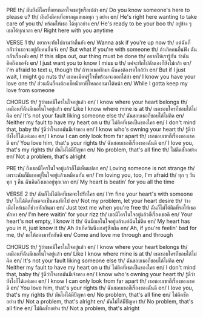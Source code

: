 PRE
th/ มันยังมีใครที่อยากเอาใจเธอรู้หรือเปล่า
en/ Do you know someone's here to please u?
th/ มันยังมีคนที่อยากดูแลเธอทุก ๆ อย่าง
en/ He's right here wanting to take care of you
th/ พร้อมให้เธอ ได้ทุกอย่าง
en/ He's ready to be your boo
th/ อยู่ข้าง ๆ เธอได้ทุกเวลา
en/ Right here with you anytime

VERSE 1
th/ อยากจะทักไปถามว่าตื่นยัง
en/ Wanna ask if you're up now
th/ แต่ฉันก็กลัวว่าเธอจะอยู่กับคนอื่นจัง
en/ But what if you're with someone
th/ ถ้าเกิดคนอื่นฟัง ฉันกลัวเรื่องพัง
en/ If this slips out, our thing must be done
th/ อยากให้เรารู้กัน ว่าฉันคิดถึงเธอจัง
en/ I just want you to know I miss u
th/ แค่จะทักไปฉันเองก็ยังไม่กล้า
en/ I'm afraid to text u, though
th/ ถ้ารอเธอทักมา ฉันคงต้องรอใกล้บ้า
en/ But if I just wait, I might go nuts
th/ เธอคงมีคนรู้ใจที่พร้อมจะออกไล่ล่า
en/ I know you have your love one
th/ ส่วนฉันก็คงต้องเช็ดน้ำตาที่ไหลออกมาใต้หน้า
en/ While I gotta keep my love from someone

CHORUS
th/ รู้ว่าเธอมีใครในใจอยู่แล้ว
en/ I know where your heart belongs
th/ เหมือนที่ฉันมีเธอในใจอยู่แล้ว
en/ Like I know where mine is at
th/ เธอชอบใครก็ชอบได้ไม่ผิด
en/ It's not your fault liking someone else
th/ ฉันชอบเธอก็ชอบได้ไม่ติด
en/ Neither my fault to have my heart on u
th/ ไม่ติดที่เธอเป็นของใคร
en/ I don't mind that, baby
th/ รู้ดีว่าใจเธอมันมีเจ้าของ
en/ I know who's owning your heart
th/ รู้ดีว่ายังไงก็ได้แค่มอง
en/ I know I can only look from far apart
th/ เธอชอบเขาก็เรื่องของเธอดิ
en/ You love him, that's your rights
th/ ฉันชอบเธอก็เรื่องของฉันดิ
en/ I love you, that's my rights
th/ มันไม่ได้มีปัญหา
en/ No problem, that's all fine
th/ ไม่ติดซักอย่าง
en/ Not a problem, that's alright

PRE
th/ ถึงเธอมีใครในใจอยู่แล้วก็ไม่เห็นแปลก
en/ Loving someone is not strange
th/ เพราะฉันก็มีเธออยู่ในใจอยู่แล้วเหมือนกัน
en/ I'm loving you, too, I'm afraid
th/ ทุก ๆ วัน ทุก ๆ คืน ฉันคิดถึงเธออยู่ทุกเวลา
en/ My heart is beatin' for you all the time

VERSE 2
th/ ฉันก็ไม่ได้ติดที่เธอจะไปรักใคร
en/ I'm fine your heart's with someone
th/ ไม่ได้ติดที่เธอจะเป็นคนทักไป
en/ Not my problem, let your heart desire
th/ ว่างเมื่อไหร่เธอก็ช่วยทักกันมา
en/ Just text me when you're free
th/ ฉันก็ไม่ได้ติดที่รอให้เธอทักหา
en/ I'm here waitin' for your rizz
th/ เธอมีใครในใจอยู่แล้วก็เรื่องเธอดิ
en/ Your heart's not empty, I know it
th/ ฉันมีเธอในใจอยู่แล้วแต่ฉันไม่ติด
en/ My heart has you in it, just know it
th/ Ah ถ้าเกิดวันนึงเธอรู้สึกผิด
en/ Ah, if you're feelin' bad for me,
th/ ขอให้ลองมารักกันดิ
en/ Come and love me through and through

CHORUS
th/ รู้ว่าเธอมีใครในใจอยู่แล้ว
en/ I know where your heart belongs
th/ เหมือนที่ฉันมีเธอในใจอยู่แล้ว
en/ Like I know where mine is at
th/ เธอชอบใครก็ชอบได้ไม่ผิด
en/ It's not your fault liking someone else
th/ ฉันชอบเธอก็ชอบได้ไม่ติด
en/ Neither my fault to have my heart on u
th/ ไม่ติดที่เธอเป็นของใคร
en/ I don't mind that, baby
th/ รู้ดีว่าใจเธอมันมีเจ้าของ
en/ I know who's owning your heart
th/ รู้ดีว่ายังไงก็ได้แค่มอง
en/ I know I can only look from far apart
th/ เธอชอบเขาก็เรื่องของเธอดิ
en/ You love him, that's your rights
th/ ฉันชอบเธอก็เรื่องของฉันดิ
en/ I love you, that's my rights
th/ มันไม่ได้มีปัญหา
en/ No problem, that's all fine
en/ ไม่ติดซักอย่าง
th/ Not a problem, that's alright
en/ มันไม่ได้มีปัญหา
th/ No problem, that's all fine
en/ ไม่ติดซักอย่าง
th/ Not a problem, that's alright

